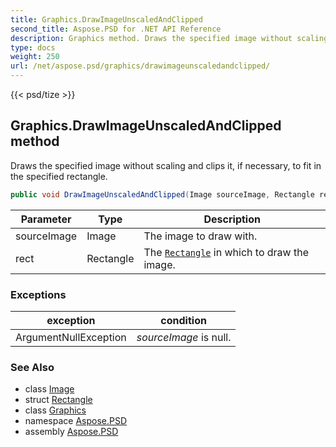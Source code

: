 ```yaml
---
title: Graphics.DrawImageUnscaledAndClipped
second_title: Aspose.PSD for .NET API Reference
description: Graphics method. Draws the specified image without scaling and clips it if necessary to fit in the specified rectangle
type: docs
weight: 250
url: /net/aspose.psd/graphics/drawimageunscaledandclipped/
---
```

{{< psd/tize >}}
## Graphics.DrawImageUnscaledAndClipped method

Draws the specified image without scaling and clips it, if necessary, to fit in the specified rectangle.

```csharp
public void DrawImageUnscaledAndClipped(Image sourceImage, Rectangle rect)
```

| Parameter | Type | Description |
| --- | --- | --- |
| sourceImage | Image | The image to draw with. |
| rect | Rectangle | The [`Rectangle`](../../rectangle/) in which to draw the image. |

### Exceptions

| exception | condition |
| --- | --- |
| ArgumentNullException | *sourceImage* is null. |

### See Also

* class [Image](../../image/)
* struct [Rectangle](../../rectangle/)
* class [Graphics](../)
* namespace [Aspose.PSD](../../graphics/)
* assembly [Aspose.PSD](../../../)


